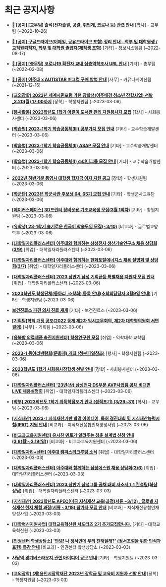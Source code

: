 # 최근 공지사항

* **[📌 [공지] [교무팀] 출석(전자출결, 공결, 취업계, 코로나 등) 관련 안내](http://ajou.ac.kr/kr/ajou/notice.do?mode=view&amp;articleNo=205552&amp;article.offset=0&amp;articleLimit=30)**
 [학사] - 교무팀 (~2022-10-26)

* **[📌 [공지] 구글드라이브(이메일, 공유드라이브 포함) 정리 안내 - 학부 및 대학원생 / 교직원퇴직자, 학부 및 대학원 졸업자(제적생 포함)](http://ajou.ac.kr/kr/ajou/notice.do?mode=view&amp;articleNo=202858&amp;article.offset=0&amp;articleLimit=30)**
 [기타] - 정보시스템팀 (~2022-08-17)

* **[📌 [공지] [총무팀] 코로나19 확진자 교내 심층역학조사 URL 안내](http://ajou.ac.kr/kr/ajou/notice.do?mode=view&amp;articleNo=180493&amp;article.offset=0&amp;articleLimit=30)**
 [기타] - 총무팀 (~2022-02-08)

* **[📌 [공지] 아주대 x AUTISTAR 머그컵 구매 방법 안내](http://ajou.ac.kr/kr/ajou/notice.do?mode=view&amp;articleNo=147976&amp;article.offset=0&amp;articleLimit=30)**
 [사무] - 커뮤니케이션팀 (~2021-12-16)

* **[[교외장학] 2023년 세계시민포럼 가현 장학생(이주배경 청소년 장학사업) 선발_3.20(월) 17:00까지](http://ajou.ac.kr/kr/ajou/notice.do?mode=view&amp;articleNo=211512&amp;article.offset=0&amp;articleLimit=30)**
 [장학] - 학생지원팀 (~2023-03-06)

* **[[봉사활동] 2023학년도 1학기 어린이 도서관 관리 자원봉사자 모집](http://ajou.ac.kr/kr/ajou/notice.do?mode=view&amp;articleNo=211511&amp;article.offset=0&amp;articleLimit=30)**
 [학사] - 사회봉사센터 (~2023-03-06)

* **[[학습법] 2023-1학기 학습공동체(III) 공부가치 모집 안내](http://ajou.ac.kr/kr/ajou/notice.do?mode=view&amp;articleNo=211505&amp;article.offset=0&amp;articleLimit=30)**
 [기타] - 교수학습개발센터 (~2023-03-06)

* **[[학습법] 2023-1학기 학습공동체(II) ASAP 모집 안내](http://ajou.ac.kr/kr/ajou/notice.do?mode=view&amp;articleNo=211504&amp;article.offset=0&amp;articleLimit=30)**
 [기타] - 교수학습개발센터 (~2023-03-06)

* **[[학습법] 2023-1학기 학습공동체(I) 스터디그룹 모집 안내](http://ajou.ac.kr/kr/ajou/notice.do?mode=view&amp;articleNo=211503&amp;article.offset=0&amp;articleLimit=30)**
 [기타] - 교수학습개발센터 (~2023-03-06)

* **[2022년 하반기분 통영시 대학생 학자금 이자 지원 공고](http://ajou.ac.kr/kr/ajou/notice.do?mode=view&amp;articleNo=211500&amp;article.offset=0&amp;articleLimit=30)**
 [장학] - 학생지원팀 (~2023-03-06)

* **[[학군단] 2023년 학군사관 후보생 64, 65기 모집 안내](http://ajou.ac.kr/kr/ajou/notice.do?mode=view&amp;articleNo=211494&amp;article.offset=0&amp;articleLimit=30)**
 [기타] - 학생군사교육단 (~2023-03-06)

* **[[메이커스페이스] 3D프린터 장비운용 기초교육생 모집(3월 1회차)](http://ajou.ac.kr/kr/ajou/notice.do?mode=view&amp;articleNo=211492&amp;article.offset=0&amp;articleLimit=30)**
 [기타] - 창업지원팀 (~2023-03-06)

* **[(유학생) 23-1학기 슬기로운 한국어 학술모임 모집(~3/10)](http://ajou.ac.kr/kr/ajou/notice.do?mode=view&amp;articleNo=211490&amp;article.offset=0&amp;articleLimit=30)**
 [비교과] - 글로벌교양학부 (~2023-03-06)

* **[[대학일자리플러스센터] 아주대와 함께하는 삼성전자 생산기술연구소 채용 상담회 (3/9)](http://ajou.ac.kr/kr/ajou/notice.do?mode=view&amp;articleNo=211488&amp;article.offset=0&amp;articleLimit=30)**
 [취업] - 대학일자리플러스센터 (~2023-03-06)

* **[[대학일자리플러스센터] 아주대와 함께하는 한화토탈에너지스 채용 설명회 및 상담회(3/7)](http://ajou.ac.kr/kr/ajou/notice.do?mode=view&amp;articleNo=211485&amp;article.offset=0&amp;articleLimit=30)**
 [취업] - 대학일자리플러스센터 (~2023-03-06)

* **[[대학일자리플러스센터] 2023 상반기 삼성 기회균등 특별채용 지원자 모집 안내](http://ajou.ac.kr/kr/ajou/notice.do?mode=view&amp;articleNo=211481&amp;article.offset=0&amp;articleLimit=30)**
 [취업] - 대학일자리플러스센터 (~2023-03-06)

* **[2023학년도 학생단체(동아리, 소학회) 등록 안내(소학회담당자 3월9일 안내)](http://ajou.ac.kr/kr/ajou/notice.do?mode=view&amp;articleNo=211479&amp;article.offset=0&amp;articleLimit=30)**
 [기타] - 학생지원팀 (~2023-03-06)

* **[보건진료소 파견 의사 진료 재개](http://ajou.ac.kr/kr/ajou/notice.do?mode=view&amp;articleNo=211476&amp;article.offset=0&amp;articleLimit=30)**
 [기타] - 보건진료소 (~2023-03-06)

* **[[기획팀]학칙 개정 공포(2022 동계 제2차 임시교무회의, 제2차 대학평의원회 서면결의)](http://ajou.ac.kr/kr/ajou/notice.do?mode=view&amp;articleNo=211473&amp;article.offset=0&amp;articleLimit=30)**
 [사무] - 기획팀 (~2023-03-06)

* **[[융복합 의료제품 촉진지원센터] 학생연구원 모집](http://ajou.ac.kr/kr/ajou/notice.do?mode=view&amp;articleNo=211472&amp;article.offset=0&amp;articleLimit=30)**
 [취업] - 약학대학 교학팀 (~2023-03-06)

* **[2023-1 동아리박람회(문화제) 개최 (첨부파일참조)](http://ajou.ac.kr/kr/ajou/notice.do?mode=view&amp;articleNo=211470&amp;article.offset=0&amp;articleLimit=30)**
 [행사] - 학생지원팀 (~2023-03-06)

* **[2023학년도 1학기 사회봉사장학생 선발 안내](http://ajou.ac.kr/kr/ajou/notice.do?mode=view&amp;articleNo=211469&amp;article.offset=0&amp;articleLimit=30)**
 [장학] - 사회봉사센터 (~2023-03-06)

* **[[대학일자리플러스센터] &#x27;23년(상) 삼성전자 DS부문 AVP사업팀 공채 비대면 LIVE 채용설명회](http://ajou.ac.kr/kr/ajou/notice.do?mode=view&amp;articleNo=211467&amp;article.offset=0&amp;articleLimit=30)**
 [취업] - 대학일자리플러스센터 (~2023-03-06)

* **[[학부] 2023학년도 1학기 취득학점포기 안내 (성적포기) (3/29~31)](http://ajou.ac.kr/kr/ajou/notice.do?mode=view&amp;articleNo=211462&amp;article.offset=0&amp;articleLimit=30)**
 [학사] - 교무팀 (~2023-03-06)

* **[[지식재산] 2023-1 지식재산기반 발명 아이디어, 특허 경진대회 및 지식재산능력시험(IPAT) 지원 안내](http://ajou.ac.kr/kr/ajou/notice.do?mode=view&amp;articleNo=211461&amp;article.offset=0&amp;articleLimit=30)**
 [비교과] - 지식재산융합인재양성사업 (~2023-03-06)

* **[[비교과교육지원센터] 유시찬 멘토가 알려주는 청춘 설계법 신청 안내(3.6(월)~3.19(일))](http://ajou.ac.kr/kr/ajou/notice.do?mode=view&amp;articleNo=211458&amp;article.offset=0&amp;articleLimit=30)**
 [비교과] - 비교과교육지원센터 (~2023-03-06)

* **[[대학일자리+센터] 아주대 캠퍼스리크루팅 소식](http://ajou.ac.kr/kr/ajou/notice.do?mode=view&amp;articleNo=211436&amp;article.offset=0&amp;articleLimit=30)**
 [취업] - 대학일자리플러스센터 (~2023-03-03)

* **[[대학일자리플러스센터] 아주대와 함께하는 삼성에스원 채용 상담회(3/6)](http://ajou.ac.kr/kr/ajou/notice.do?mode=view&amp;articleNo=211423&amp;article.offset=0&amp;articleLimit=30)**
 [취업] - 대학일자리플러스센터 (~2023-03-03)

* **[[대학일자리플러스센터] 2023 상반기 삼성그룹 공채 대비 자소서 1:1 컨설팅(화상상담)](http://ajou.ac.kr/kr/ajou/notice.do?mode=view&amp;articleNo=211420&amp;article.offset=0&amp;articleLimit=30)**
 [취업] - 대학일자리플러스센터 (~2023-03-03)

* **[[지식재산] 2023학년도 APEC(미국 지식재산 교육)과정(서류 ~3/12) , 글로벌 지식재산 현지 체험 과정(서류 ~3/18) 참가자 모집 안내](http://ajou.ac.kr/kr/ajou/notice.do?mode=view&amp;articleNo=211413&amp;article.offset=0&amp;articleLimit=30)**
 [비교과] - 지식재산융합인재양성사업 (~2023-03-03)

* **[[대학혁신지원사업] 대학교육혁신원 서포터즈 2기 추가모집합니다.](http://ajou.ac.kr/kr/ajou/notice.do?mode=view&amp;articleNo=211410&amp;article.offset=0&amp;articleLimit=30)**
 [기타] - 대학교육혁신원 (~2023-03-03)

* **[[인권센터 학생상담소] &#x27;안녕! 나 정서인데 우리 친해질래?&#x27; (정서조절을 위한 인식과 표현) 특강 안내](http://ajou.ac.kr/kr/ajou/notice.do?mode=view&amp;articleNo=211403&amp;article.offset=0&amp;articleLimit=30)**
 [비교과] - 인권센터 학생상담소 (~2023-03-03)

* **[사당역 경기버스라운지 관련 아이디어 공모 안내](http://ajou.ac.kr/kr/ajou/notice.do?mode=view&amp;articleNo=211390&amp;article.offset=0&amp;articleLimit=30)**
 [기타] - 학생지원팀 (~2023-03-03)

* **[[교외장학] (재)용인시장학재단 2023년 장학금 및 교육비 지원자 선발 안내](http://ajou.ac.kr/kr/ajou/notice.do?mode=view&amp;articleNo=211389&amp;article.offset=0&amp;articleLimit=30)**
 [장학] - 학생지원팀 (~2023-03-03)
